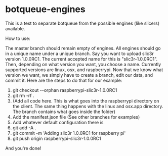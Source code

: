 botqueue-engines
================

This is a test to separate botqueue from the possible engines (like slicers) available.

How to use:

The master branch should remain empty of engines. All engines should go in a unique name under a unique branch. Say you want to upload slic3r version 1.0.0RC1. The current accepted name for this is "slic3r-1.0.0RC1".  Then, depending on what version you want, you choose a name. Currently supported versions are linux, osx, and raspberrypi. Now that we know what version we want, we simply have to create a branch, edit our data, and commit it. Here are the steps to do that for our example:

1. git checkout --orphan raspberrypi-slic3r-1.0.0RC1
2. git rm -rf .
3. (Add all code here. This is what goes into the raspberrypi directory on the client. The same thing happens with the linux and osx.app directory. The branch contains what goes inside the folder)
4. Add the manifest.json file (See other branches for examples)
5. Add whatever default configuration there is
6. git add -A .
7. git commit -m 'Adding slic3r 1.0.0RC1 for raspberry pi'
8. git push origin raspberrypi-slic3r-1.0.0RC1

And you're done!
